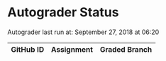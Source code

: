 # Autograder Status
Autograder last run at: September 27, 2018 at 06:20

| GitHub ID | Assignment | Graded Branch |
|-----------|------------|---------------|
